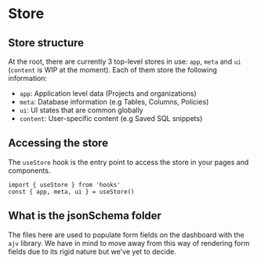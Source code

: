 # Store

## Store structure

At the root, there are currently 3 top-level stores in use: `app`, `meta` and `ui` (`content` is WIP at the moment). Each of them store the following information:

- `app`: Application level data (Projects and organizations)
- `meta`: Database information (e.g Tables, Columns, Policies)
- `ui`: UI states that are common globally
- `content`: User-specific content (e.g Saved SQL snippets)

## Accessing the store

The `useStore` hook is the entry point to access the store in your pages and components.

```
import { useStore } from 'hooks'
const { app, meta, ui } = useStore()
```

## What is the jsonSchema folder

The files here are used to populate form fields on the dashboard with the `ajv` library. We have in mind to move away from this way of rendering form fields due to its rigid nature but we've yet to decide.
